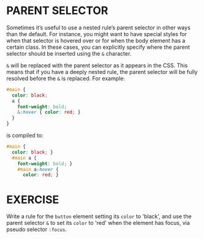 # PARENT SELECTOR

Sometimes it’s useful to use a nested rule’s parent selector in other ways than the default. For instance, you might want to have special styles for when that selector is hovered over or for when the body element has a certain class. In these cases, you can explicitly specify where the parent selector should be inserted using the `&` character.

`&` will be replaced with the parent selector as it appears in the CSS. This means that if you have a deeply nested rule, the parent selector will be fully resolved before the `&` is replaced. For example:

```scss
#main {
  color: black;
  a {
    font-weight: bold;
    &:hover { color: red; }
  }
}
```

is compiled to:

```css
#main {
  color: black; }
  #main a {
    font-weight: bold; }
    #main a:hover {
      color: red; }
```

# EXERCISE

Write a rule for the `button` element setting its `color` to 'black', and use the parent selector `&` to set its `color` to 'red' when the element has focus, via pseudo selector `:focus`.
